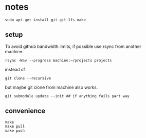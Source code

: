 # notes

    sudo apt-get install git git-lfs make

## setup

To avoid github bandwidth limits, if possible use rsync from another machine.

    rsync -Wav --progress machine:~/projects projects

instead of

    git clone --recursive

but maybe git clone from machine also works.

    git submodule update --init ## if anything fails part way


## convenience

    make
    make pull
    make push
